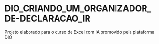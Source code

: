 # DIO_CRIANDO_UM_ORGANIZADOR_DE-DECLARACAO_IR
Projeto elaborado para o curso de Excel com IA promovido pela plataforma DIO
